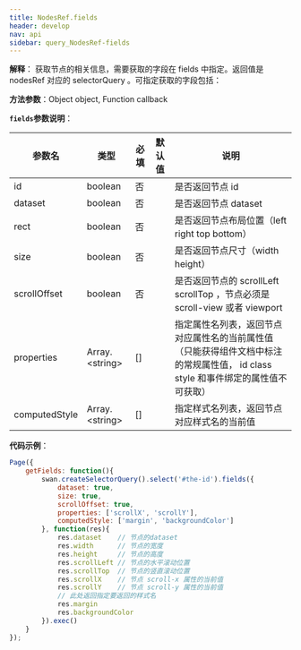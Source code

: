 ```yaml
---
title: NodesRef.fields
header: develop
nav: api
sidebar: query_NodesRef-fields
---
```

 
**解释**： 获取节点的相关信息，需要获取的字段在 fields 中指定。返回值是 nodesRef 对应的 selectorQuery 。可指定获取的字段包括：

**方法参数**：Object object, Function callback

**`fields`参数说明**：

|参数名| 类型 |必填 |默认值| 说明|
|---- | ---- | ---- |---|---|
|id|boolean |否 || 是否返回节点 id |
|dataset |boolean | 否 | |是否返回节点 dataset |
|rect  | boolean| 否  | |是否返回节点布局位置（left right top bottom） |
|size  | boolean |否  | |是否返回节点尺寸（width height） |
|scrollOffset |boolean |  否  | |是否返回节点的 scrollLeft scrollTop ，节点必须是 scroll-view 或者 viewport |
|properties  | Array.&lt;string&gt;| []  | |指定属性名列表，返回节点对应属性名的当前属性值（只能获得组件文档中标注的常规属性值， id class style 和事件绑定的属性值不可获取） |
|computedStyle  |Array.&lt;string&gt; | []  | |指定样式名列表，返回节点对应样式名的当前值 |

**代码示例**：

```js
Page({
    getFields: function(){
        swan.createSelectorQuery().select('#the-id').fields({
            dataset: true,
            size: true,
            scrollOffset: true,
            properties: ['scrollX', 'scrollY'],
            computedStyle: ['margin', 'backgroundColor']
        }, function(res){
            res.dataset    // 节点的dataset
            res.width      // 节点的宽度
            res.height     // 节点的高度
            res.scrollLeft // 节点的水平滚动位置
            res.scrollTop  // 节点的竖直滚动位置
            res.scrollX    // 节点 scroll-x 属性的当前值
            res.scrollY    // 节点 scroll-y 属性的当前值
            // 此处返回指定要返回的样式名
            res.margin
            res.backgroundColor
        }).exec()
    }
});
```

